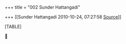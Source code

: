 +++
title = "002 Sunder Hattangadi"

+++
[[Sunder Hattangadi	2010-10-24, 07:27:58 [Source](https://groups.google.com/g/samskrita/c/EKRJgUqxc3w)]]



[TABLE]



